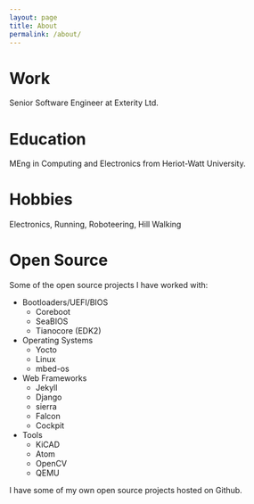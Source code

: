 ```yaml
---
layout: page
title: About
permalink: /about/
---
```


<amp-img width="600" height="300" layout="responsive" src="http://lorempixel.com/600/300/sports"></amp-img>

# Work

Senior Software Engineer at Exterity Ltd.

# Education

MEng in Computing and Electronics from Heriot-Watt University.

# Hobbies

Electronics, Running, Roboteering, Hill Walking

# Open Source

Some of the open source projects I have worked with:

- Bootloaders/UEFI/BIOS
	- Coreboot
	- SeaBIOS
	- Tianocore (EDK2)
- Operating Systems
	- Yocto
	- Linux
	- mbed-os
- Web Frameworks
	- Jekyll
	- Django
	- sierra
	- Falcon
	- Cockpit
- Tools
	- KiCAD
	- Atom
	- OpenCV
	- QEMU

I have some of my own open source projects hosted on Github.
